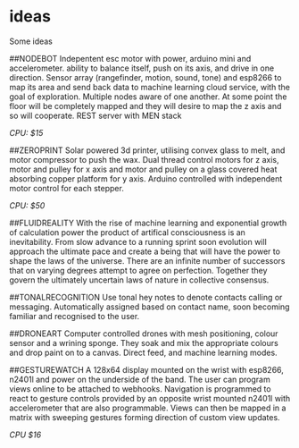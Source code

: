 # ideas
Some ideas

##NODEBOT
Indepentent esc motor with power, arduino mini and accelerometer. ability to balance itself, push on its axis, and drive in one direction. Sensor array (rangefinder, motion, sound, tone) and esp8266 to map its area and send back data to machine learning cloud service, with the goal of exploration. Multiple nodes aware of one another.  At some point the floor will be completely mapped and they will desire to map the z axis and so will cooperate. REST server with MEN stack 

*CPU: $15*


##ZEROPRINT
Solar powered 3d printer, utilising convex glass to melt, and motor compressor to push the wax. Dual thread control motors for z axis, motor and pulley for x axis and motor and pulley on a glass covered heat absorbing copper platform for y axis. Arduino controlled with independent motor control for each stepper.

*CPU: $50*

##FLUIDREALITY
With the rise of machine learning and exponential growth of calculation power the product of artifical consciousness is an inevitability. From slow advance to a running sprint soon evolution will approach the ultimate pace and create a being that will have the power to shape the laws of the universe. There are an infinite number of successors that on varying degrees attempt to agree on perfection. Together they govern the ultimately uncertain laws of nature in collective consensus.

##TONALRECOGNITION
Use tonal hey notes to denote contacts calling or messaging. Automatically assigned based on contact name, soon becoming familiar and recognised to the user.

##DRONEART
Computer controlled drones with mesh positioning, colour sensor and a wrining sponge. They soak and mix the appropriate colours and drop paint on to a canvas. Direct feed, and machine learning modes.

##GESTUREWATCH
A 128x64 display mounted on the wrist with esp8266, n2401l and power on the underside of the band. The user can program views online to be attached to webhooks. Navigation is programmed to react to gesture controls provided by an opposite wrist mounted n2401l with accelerometer that are also programmable.  Views can then be mapped in a matrix with sweeping gestures forming direction of custom view updates.

*CPU $16*







